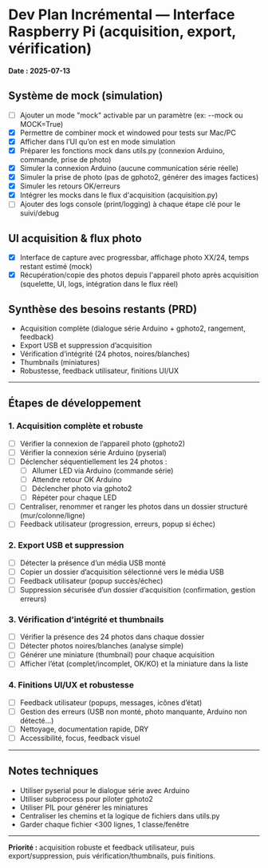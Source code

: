 # Dev Plan Incrémental — Interface Raspberry Pi (acquisition, export, vérification)

**Date : 2025-07-13**

## Système de mock (simulation)
- [ ] Ajouter un mode "mock" activable par un paramètre (ex: --mock ou MOCK=True)
- [x] Permettre de combiner mock et windowed pour tests sur Mac/PC
- [x] Afficher dans l’UI qu’on est en mode simulation
- [x] Préparer les fonctions mock dans utils.py (connexion Arduino, commande, prise de photo)
- [x] Simuler la connexion Arduino (aucune communication série réelle)
- [x] Simuler la prise de photo (pas de gphoto2, générer des images factices)
- [x] Simuler les retours OK/erreurs
- [x] Intégrer les mocks dans le flux d'acquisition (acquisition.py)
- [ ] Ajouter des logs console (print/logging) à chaque étape clé pour le suivi/debug

## UI acquisition & flux photo
- [x] Interface de capture avec progressbar, affichage photo XX/24, temps restant estimé (mock)
- [x] Récupération/copie des photos depuis l'appareil photo après acquisition (squelette, UI, logs, intégration dans le flux réel)

## Synthèse des besoins restants (PRD)
- Acquisition complète (dialogue série Arduino + gphoto2, rangement, feedback)
- Export USB et suppression d’acquisition
- Vérification d’intégrité (24 photos, noires/blanches)
- Thumbnails (miniatures)
- Robustesse, feedback utilisateur, finitions UI/UX

---

## Étapes de développement

### 1. Acquisition complète et robuste
- [ ] Vérifier la connexion de l’appareil photo (gphoto2)
- [ ] Vérifier la connexion série Arduino (pyserial)
- [ ] Déclencher séquentiellement les 24 photos :
    - [ ] Allumer LED via Arduino (commande série)
    - [ ] Attendre retour OK Arduino
    - [ ] Déclencher photo via gphoto2
    - [ ] Répéter pour chaque LED
- [ ] Centraliser, renommer et ranger les photos dans un dossier structuré (mur/colonne/ligne)
- [ ] Feedback utilisateur (progression, erreurs, popup si échec)

### 2. Export USB et suppression
- [ ] Détecter la présence d’un média USB monté
- [ ] Copier un dossier d’acquisition sélectionné vers le média USB
- [ ] Feedback utilisateur (popup succès/échec)
- [ ] Suppression sécurisée d’un dossier d’acquisition (confirmation, gestion erreurs)

### 3. Vérification d’intégrité et thumbnails
- [ ] Vérifier la présence des 24 photos dans chaque dossier
- [ ] Détecter photos noires/blanches (analyse simple)
- [ ] Générer une miniature (thumbnail) pour chaque acquisition
- [ ] Afficher l’état (complet/incomplet, OK/KO) et la miniature dans la liste

### 4. Finitions UI/UX et robustesse
- [ ] Feedback utilisateur (popups, messages, icônes d’état)
- [ ] Gestion des erreurs (USB non monté, photo manquante, Arduino non détecté…)
- [ ] Nettoyage, documentation rapide, DRY
- [ ] Accessibilité, focus, feedback visuel

---

## Notes techniques
- Utiliser pyserial pour le dialogue série avec Arduino
- Utiliser subprocess pour piloter gphoto2
- Utiliser PIL pour générer les miniatures
- Centraliser les chemins et la logique de fichiers dans utils.py
- Garder chaque fichier <300 lignes, 1 classe/fenêtre

---

**Priorité :** acquisition robuste et feedback utilisateur, puis export/suppression, puis vérification/thumbnails, puis finitions. 